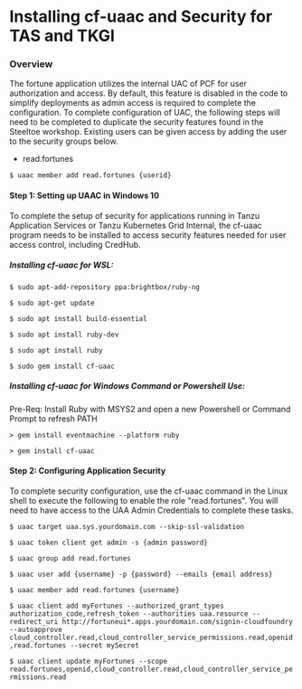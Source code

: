 # Installing cf-uaac and Security for TAS and TKGI

### Overview
The fortune application utilizes the internal UAC of PCF for user authorization and access. By default, this feature is disabled in the code to simplify deployments as admin access is required to complete the configuration. To complete configuration of UAC, the following steps will need to be completed to duplicate the security features found in the Steeltoe workshop. Existing users can be given access by adding the user to the security groups below.

- read.fortunes

`$ uaac member add read.fortunes {userid}`


#### Step 1: Setting up UAAC in Windows 10 
To complete the setup of security for applications running in Tanzu Application Services or Tanzu Kubernetes Grid Internal, the cf-uaac program needs to be installed to access security features needed for user access control, including CredHub. 

##### Installing cf-uaac for WSL:

`$ sudo apt-add-repository ppa:brightbox/ruby-ng`

`$ sudo apt-get update`

`$ sudo apt install build-essential`

`$ sudo apt install ruby-dev`

`$ sudo apt install ruby`

`$ sudo gem install cf-uaac`

##### Installing cf-uaac for Windows Command or Powershell Use:

Pre-Req: Install Ruby with MSYS2 and open a new Powershell or Command Prompt to refresh PATH

 `> gem install eventmachine --platform ruby`

 `> gem install cf-uaac`

#### Step 2: Configuring Application Security
To complete security configuration, use the cf-uaac command in the Linux shell to execute the following to enable the role "read.fortunes". You will need to have access to the UAA Admin Credentials to complete these tasks.

`$ uaac target uaa.sys.yourdomain.com --skip-ssl-validation`

`$ uaac token client get admin -s {admin password}`

`$ uaac group add read.fortunes`

`$ uaac user add {username} -p {password} --emails {email address}`

`$ uaac member add read.fortunes {username}`

`$ uaac client add myFortunes --authorized_grant_types authorization_code,refresh_token --authorities uaa.resource --redirect_uri http://fortuneui*.apps.yourdomain.com/signin-cloudfoundry --autoapprove cloud_controller.read,cloud_controller_service_permissions.read,openid,read.fortunes --secret mySecret`

`$ uaac client update myFortunes --scope read.fortunes,openid,cloud_controller.read,cloud_controller_service_permissions.read`
